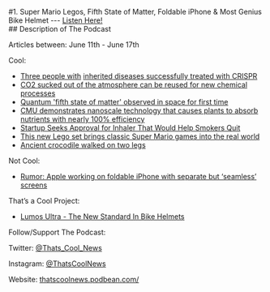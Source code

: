 #1. Super Mario Legos, Fifth State of Matter, Foldable iPhone & Most Genius Bike Helmet
        ---
        [Listen Here!](https://thatscoolnews.podbean.com/e/super-mario-legos-fifth-state-of-matter-foldable-iphone-most-genius-bike-helmet-ep-1/) \
        ## Description of The Podcast
        <p>Articles between: June 11th - June 17th </p>

<p>Cool:</p>

<ul><li><a href='https://www.newscientist.com/article/2246020-three-people-with-inherited-diseases-successfully-treated-with-crispr/#ixzz6PSm35Ohi'>Three people with</a> <a href='https://www.newscientist.com/article/2246020-three-people-with-inherited-diseases-successfully-treated-with-crispr/#ixzz6PSm35Ohi'>inherited</a><a href='https://www.newscientist.com/article/2246020-three-people-with-inherited-diseases-successfully-treated-with-crispr/#ixzz6PSm35Ohi'> diseases successfully treated with CRISPR</a></li>

<li><a href='https://massivesci.com/articles/carbon-dioxide-methanol-chemistry-reaction-one-pot-climate-change/'>CO2 sucked out of the atmosphere can be reused for new chemical processes</a></li>

<li><a href='https://www.technologyreview.com/2020/06/11/1003263/scientists-made-bose-einstein-condensates-in-space-first-time-iss/?utm_medium=tr_social&utm_campaign=site_visitor.unpaid.engagement&utm_source=Twitter#Echobox=1592315304'>Quantum 'fifth state of matter' observed in space for first time</a></li>

<li><a href='https://techcrunch.com/2020/06/15/cmu-demonstrates-nanoscale-technology-that-causes-plants-to-absorb-nutrients-with-nearly-100-efficiency/'>CMU demonstrates nanoscale technology that causes plants to absorb nutrients with nearly 100% efficiency</a></li>

<li><a href='https://www.bloomberg.com/news/articles/2020-06-16/startup-seeks-approval-for-inhaler-that-would-help-smokers-quit'>Startup Seeks Approval for Inhaler That Would Help Smokers Quit</a></li>

<li><a href='https://www.popsci.com/story/technology/lego-nintendo-super-mario/?utm_medium=social&utm_source=twitter'>This new Lego set brings classic Super Mario games into the real world</a></li>

<li><a href='https://www.livescience.com/two-legged-crocodile-footprints.html'>Ancient crocodile walked on two legs</a></li>

</ul>
<p>Not Cool:</p>

<ul><li><a href='https://thenextweb.com/plugged/2020/06/16/rumor-apple-working-on-foldable-iphone-with-separate-but-seamless-screens/'>Rumor: Apple working on foldable iPhone with separate but ‘seamless’ screens</a></li>

</ul>
<p>That’s a Cool Project:</p>

<ul><li><a href='https://www.kickstarter.com/projects/lumoshelmet/lumos-ultra-the-new-standard-in-bike-helmets'>Lumos Ultra - The New Standard In Bike Helmets </a></li>

</ul>
<p>Follow/Support The Podcast:</p>

<p>Twitter: <a href='https://twitter.com/Thats_Cool_News'>@Thats_Cool_News</a></p>

<p>Instagram: <a href='https://www.instagram.com/thatscoolnews/'>@ThatsCoolNews</a></p>

<p>Website: <a href='https://thatscoolnews.podbean.com/'>thatscoolnews.podbean.com/</a></p>
